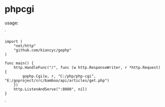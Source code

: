 # phpcgi

usage:

`

	import (
	    "net/http"
	    "github.com/kiancyc/gophp"
	)

	func main() {    
	    http.HandleFunc("/", func (w http.ResponseWriter, r *http.Request) {
	    	gophp.Cgi(w, r, "C:/php/php-cgi", "E:/goproject/src/bamboo/api/articles/get.php")
	    })
	    http.ListenAndServe(":8080", nil)
	}
	
`